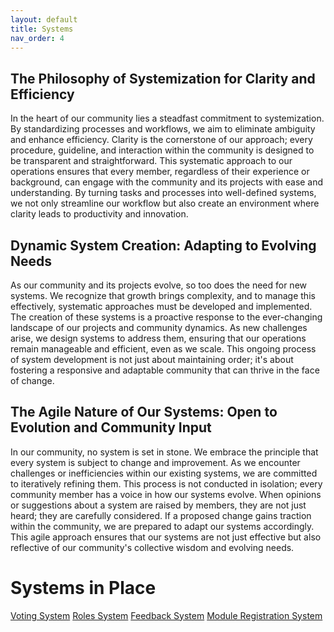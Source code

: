 ```yaml
---
layout: default
title: Systems
nav_order: 4
---
```


## The Philosophy of Systemization for Clarity and Efficiency

In the heart of our community lies a steadfast commitment to systemization. By standardizing processes and workflows, we aim to eliminate ambiguity and enhance efficiency. Clarity is the cornerstone of our approach; every procedure, guideline, and interaction within the community is designed to be transparent and straightforward. This systematic approach to our operations ensures that every member, regardless of their experience or background, can engage with the community and its projects with ease and understanding. By turning tasks and processes into well-defined systems, we not only streamline our workflow but also create an environment where clarity leads to productivity and innovation.

## Dynamic System Creation: Adapting to Evolving Needs

As our community and its projects evolve, so too does the need for new systems. We recognize that growth brings complexity, and to manage this effectively, systematic approaches must be developed and implemented. The creation of these systems is a proactive response to the ever-changing landscape of our projects and community dynamics. As new challenges arise, we design systems to address them, ensuring that our operations remain manageable and efficient, even as we scale. This ongoing process of system development is not just about maintaining order; it's about fostering a responsive and adaptable community that can thrive in the face of change.

## The Agile Nature of Our Systems: Open to Evolution and Community Input

In our community, no system is set in stone. We embrace the principle that every system is subject to change and improvement. As we encounter challenges or inefficiencies within our existing systems, we are committed to iteratively refining them. This process is not conducted in isolation; every community member has a voice in how our systems evolve. When opinions or suggestions about a system are raised by members, they are not just heard; they are carefully considered. If a proposed change gains traction within the community, we are prepared to adapt our systems accordingly. This agile approach ensures that our systems are not just effective but also reflective of our community's collective wisdom and evolving needs.

# Systems in Place

[Voting System](https://projecthuda.github.io/docs/voting.html)
[Roles System](https://projecthuda.github.io/docs/roles.html)
[Feedback System](https://projecthuda.github.io/docs/feedback.html)
[Module Registration System](https://projecthuda.github.io/docs/module_registration.html)
